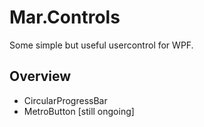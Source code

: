 # Mar.Controls
Some simple but useful usercontrol for WPF.

## Overview
 - CircularProgressBar
 - MetroButton \[still ongoing\]